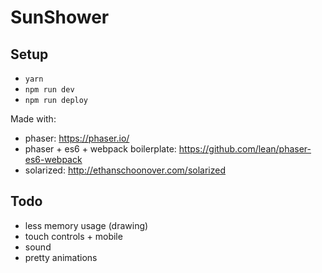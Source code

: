 # SunShower

## Setup

- `yarn`
- `npm run dev`
- `npm run deploy`

Made with:
- phaser: https://phaser.io/
- phaser + es6 + webpack boilerplate: https://github.com/lean/phaser-es6-webpack
- solarized: http://ethanschoonover.com/solarized

## Todo
- less memory usage (drawing)
- touch controls + mobile
- sound
- pretty animations